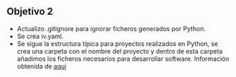 ## Objetivo 2

* Actualizo .gitignore para ignorar ficheros generados por Python.
* Se crea iv.yaml.
* Se sigue la estructura típica para proyectos realizados en Python, se crea una carpeta con el nombre del proyecto y dentro de esta carpeta añadimos los ficheros necesarios para desarrollar software. Información obtenida de [aquí](https://stackoverflow.com/questions/193161/what-is-the-best-project-structure-for-a-python-application)
